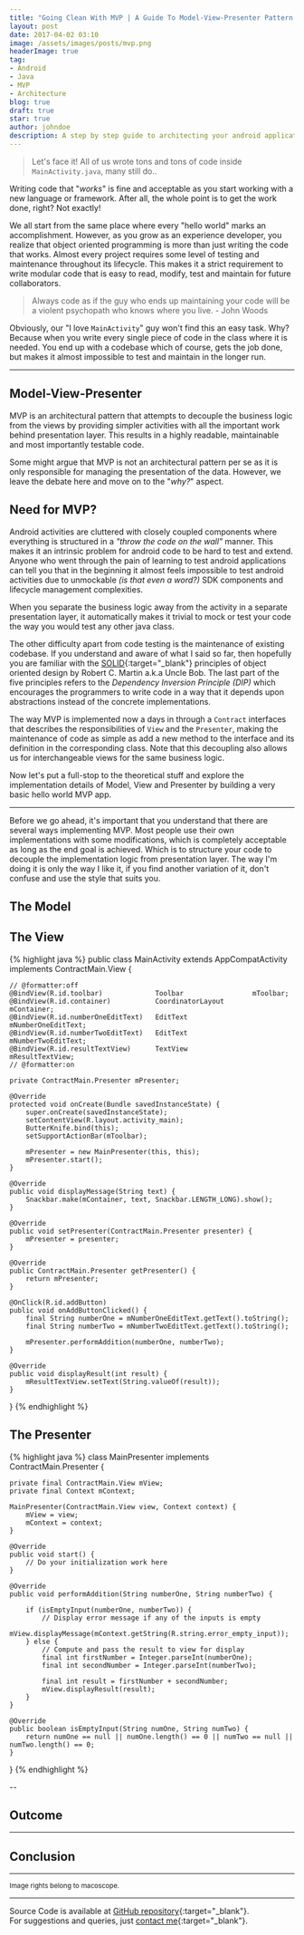 ```yaml
---
title: "Going Clean With MVP | A Guide To Model-View-Presenter Pattern On Android"
layout: post
date: 2017-04-02 03:10
image: /assets/images/posts/mvp.png
headerImage: true
tag:
- Android
- Java
- MVP
- Architecture
blog: true
draft: true
star: true
author: johndoe
description: A step by step guide to architecting your android applications with Model-View-Presenter pattern.
---
```


> Let's face it! All of us wrote tons and tons of code inside `MainActivity.java`, many still do..

Writing code that "*works*" is fine and acceptable as you start working with a new language or framework. After all, the whole point is to get the work done, right? Not exactly!

We all start from the same place where every "hello world" marks an accomplishment. However, as you grow as an experience developer, you realize that object oriented programming is more than just writing the code that works. Almost every project requires some level of testing and maintenance throughout its lifecycle. This makes it a strict requirement to write modular code that is easy to read, modify, test and maintain for future collaborators.

> Always code as if the guy who ends up maintaining your code will be a violent psychopath who knows where you live. - John Woods

Obviously, our "I love `MainActivity`" guy won't find this an easy task. Why? Because when you write every single piece of code in the class where it is needed. You end up with a codebase which of course, gets the job done, but makes it almost impossible to test and maintain in the longer run.

---

## Model-View-Presenter

MVP is an architectural pattern that attempts to decouple the business logic from the views by providing simpler activities with all the important work behind presentation layer. This results in a highly readable, maintainable and most importantly testable code.

Some might argue that MVP is not an architectural pattern per se as it is only responsible for managing the presentation of the data. However, we leave the debate here and move on to the "*why?*" aspect.

## Need for MVP?

Android activities are cluttered with closely coupled components where everything is structured in a *"throw the code on the wall"* manner. This makes it an intrinsic problem for android code to be hard to test and extend. Anyone who went through the pain of learning to test android applications can tell you that in the beginning it almost feels impossible to test android activities due to unmockable *(is that even a word?)* SDK components and lifecycle management complexities.

When you separate the business logic away from the activity in a separate presentation layer, it automatically makes it trivial to mock or test your code the way you would test any other java class.

The other difficulty apart from code testing is the maintenance of existing codebase. If you understand and aware of what I said so far, then hopefully you are familiar with the [SOLID](https://en.wikipedia.org/wiki/SOLID_%28object-oriented_design%29){:target="_blank"} principles of object oriented design by Robert C. Martin a.k.a Uncle Bob. The last part of the five principles refers to the *Dependency Inversion Principle (DIP)* which encourages the programmers to write code in a way that it depends upon abstractions instead of the concrete implementations.

The way MVP is implemented now a days in through a `Contract` interfaces that describes the responsibilities of `View` and the `Presenter`, making the maintenance of code as simple as add a new method to the interface and its definition in the corresponding class. Note that this decoupling also allows us for interchangeable views for the same business logic.

Now let's put a full-stop to the theoretical stuff and explore the implementation details of Model, View and Presenter by building a very basic hello world MVP app.

---

Before we go ahead, it's important that you understand that there are several ways implementing MVP. Most people use their own implementations with some modifications, which is completely acceptable as long as the end goal is achieved. Which is to structure your code to decouple the implementation logic from presentation layer. The way I'm doing it is only the way I like it, if you find another variation of it, don't confuse and use the style that suits you.

## The Model



## The View


{% highlight java %}
public class MainActivity extends AppCompatActivity implements ContractMain.View {

	// @formatter:off
	@BindView(R.id.toolbar)				Toolbar 				mToolbar;
	@BindView(R.id.container)			CoordinatorLayout 		mContainer;
	@BindView(R.id.numberOneEditText) 	EditText 				mNumberOneEditText;
	@BindView(R.id.numberTwoEditText) 	EditText 				mNumberTwoEditText;
	@BindView(R.id.resultTextView)		TextView 				mResultTextView;
	// @formatter:on

	private ContractMain.Presenter mPresenter;

	@Override
	protected void onCreate(Bundle savedInstanceState) {
		super.onCreate(savedInstanceState);
		setContentView(R.layout.activity_main);
		ButterKnife.bind(this);
		setSupportActionBar(mToolbar);

		mPresenter = new MainPresenter(this, this);
		mPresenter.start();
	}

	@Override
	public void displayMessage(String text) {
		Snackbar.make(mContainer, text, Snackbar.LENGTH_LONG).show();
	}

	@Override
	public void setPresenter(ContractMain.Presenter presenter) {
		mPresenter = presenter;
	}

	@Override
	public ContractMain.Presenter getPresenter() {
		return mPresenter;
	}

	@OnClick(R.id.addButton)
	public void onAddButtonClicked() {
		final String numberOne = mNumberOneEditText.getText().toString();
		final String numberTwo = mNumberTwoEditText.getText().toString();

		mPresenter.performAddition(numberOne, numberTwo);
	}

	@Override
	public void displayResult(int result) {
		mResultTextView.setText(String.valueOf(result));
	}
}
{% endhighlight %}


## The Presenter


{% highlight java %}
class MainPresenter implements ContractMain.Presenter {

	private final ContractMain.View mView;
	private final Context mContext;

	MainPresenter(ContractMain.View view, Context context) {
		mView = view;
		mContext = context;
	}

	@Override
	public void start() {
		// Do your initialization work here
	}

	@Override
	public void performAddition(String numberOne, String numberTwo) {

		if (isEmptyInput(numberOne, numberTwo)) {
			// Display error message if any of the inputs is empty
			mView.displayMessage(mContext.getString(R.string.error_empty_input));
		} else {
			// Compute and pass the result to view for display
			final int firstNumber = Integer.parseInt(numberOne);
			final int secondNumber = Integer.parseInt(numberTwo);

			final int result = firstNumber + secondNumber;
			mView.displayResult(result);
		}
	}

	@Override
	public boolean isEmptyInput(String numOne, String numTwo) {
		return numOne == null || numOne.length() == 0 || numTwo == null || numTwo.length() == 0;
	}
}
{% endhighlight %}

--

## Outcome



---

## Conclusion

---

<sub>Image rights belong to macoscope.</sub>

---

Source Code is available at [GitHub repository](){:target="_blank"}.<br />
For suggestions and queries, just [contact me](http://linkedin.com/in/xuhaibahmad){:target="_blank"}.
